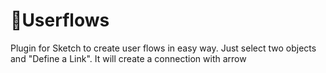 # 🤘Userflows

Plugin for Sketch to create user flows in easy way. Just select two objects and "Define a Link". It will create a connection with arrow
